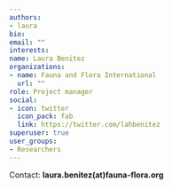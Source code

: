 ```yaml
---
authors:
- laura
bio: 
email: ""
interests:
name: Laura Benitez
organizations:
- name: Fauna and Flora International
  url: ""
role: Project manager
social:
- icon: twitter
  icon_pack: fab
  link: https://twitter.com/lahbenitez
superuser: true
user_groups:
- Researchers
---
```



Contact: **laura.benitez(at)fauna-flora.org**